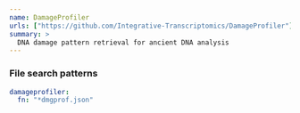 ```yaml
---
name: DamageProfiler
urls: ["https://github.com/Integrative-Transcriptomics/DamageProfiler"]
summary: >
  DNA damage pattern retrieval for ancient DNA analysis
---
```


<!--
~~~~~ DO NOT EDIT ~~~~~
This file is autogenerated from the MultiQC module python docstring.
Do not edit the markdown, it will be overwritten.

File path for the source of this content: multiqc/modules/damageprofiler/damageprofiler.py
~~~~~~~~~~~~~~~~~~~~~~~
-->

### File search patterns

```yaml
damageprofiler:
  fn: "*dmgprof.json"
```
